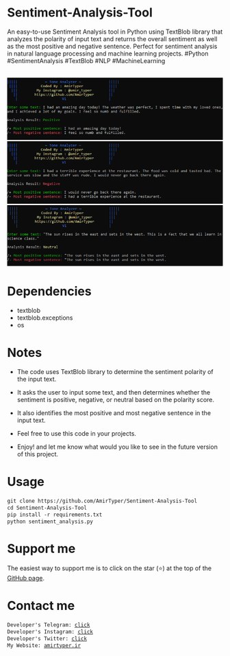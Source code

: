 # Sentiment-Analysis-Tool
An easy-to-use Sentiment Analysis tool in Python using TextBlob library that analyzes the polarity of input text and returns the overall sentiment as well as the most positive and negative sentence. Perfect for sentiment analysis in natural language processing and machine learning projects. #Python #SentimentAnalysis #TextBlob #NLP #MachineLearning

<br />
<img src="Images/img1.png" />
<img src="Images/img2.png" />
<img src="Images/img3.png" />
<br />

# Dependencies
* textblob
* textblob.exceptions
* os

# Notes

* The code uses TextBlob library to determine the sentiment polarity of the input text.

* It asks the user to input some text, and then determines whether the sentiment is positive, negative, or neutral based on the polarity score.

* It also identifies the most positive and most negative sentence in the input text.
* Feel free to use this code in your projects.
* Enjoy! and let me know what would you like to see in the future version of this project.

# Usage
<pre><code>git clone https://github.com/AmirTyper/Sentiment-Analysis-Tool
cd Sentiment-Analysis-Tool
pip install -r requirements.txt
python sentiment_analysis.py
</code></pre>

# Support me
The easiest way to support me is to click on the star (<g-emoji class="g-emoji" alias="star" fallback-src="https://github.githubassets.com/images/icons/emoji/unicode/2b50.png">⭐</g-emoji>) at the top of the <a href="https://github.com/AmirTyper/Sentiment-Analysis-Tool">GitHub page</a>.

# Contact me
<pre><code>Developer's Telegram: <a href="https://t.me/Mr_Amir_Typer">click</a>
Developer's Instagram: <a href="https://instagram.com/amir_typer">click</a>
Developer's Twitter: <a href="https://twitter.com/AmirTyper">click</a>
My Website: <a href="https://amirtyper.ir">amirtyper.ir</a>
</code></pre>

